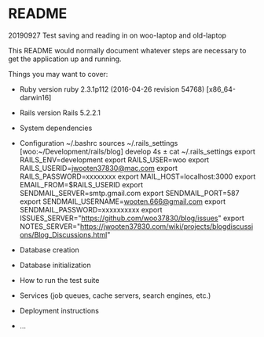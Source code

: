 # README
20190927
Test saving and reading in on woo-laptop and old-laptop

This README would normally document whatever steps are necessary to get the
application up and running.

Things you may want to cover:

* Ruby version
ruby 2.3.1p112 (2016-04-26 revision 54768) [x86_64-darwin16]
* Rails version
Rails 5.2.2.1

* System dependencies

* Configuration
~/.bashrc sources ~/.rails_settings
[woo:~/Development/rails/blog] develop 4s ± cat ~/.rails_settings 
export RAILS_ENV=development
export RAILS_USER=woo
export RAILS_USERID=jwooten37830@mac.com
export RAILS_PASSWORD=xxxxxxxx
export MAIL_HOST=localhost:3000
export EMAIL_FROM=$RAILS_USERID
export SENDMAIL_SERVER=smtp.gmail.com
export SENDMAIL_PORT=587
export SENDMAIL_USERNAME=wooten.666@gmail.com
export SENDMAIL_PASSWORD=xxxxxxxxxx
export ISSUES_SERVER="https://github.com/woo37830/blog/issues"
export NOTES_SERVER="https://jwooten37830.com/wiki/projects/blogdiscussions/Blog_Discussions.html"


* Database creation

* Database initialization

* How to run the test suite

* Services (job queues, cache servers, search engines, etc.)

* Deployment instructions

* ...
